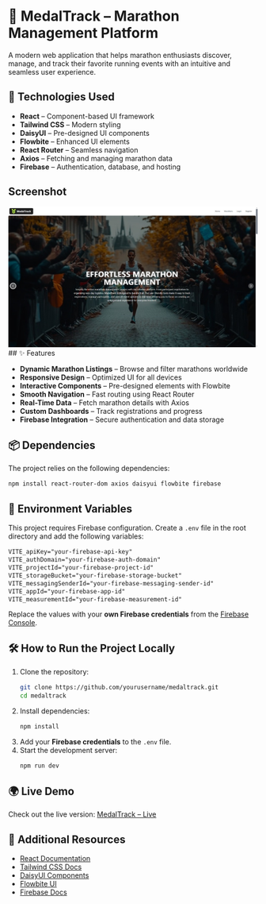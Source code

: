 

# 🏅 MedalTrack – Marathon Management Platform  

A modern web application that helps marathon enthusiasts discover, manage, and track their favorite running events with an intuitive and seamless user experience.  

## 🚀 Technologies Used  

- **React** – Component-based UI framework  
- **Tailwind CSS** – Modern styling  
- **DaisyUI** – Pre-designed UI components  
- **Flowbite** – Enhanced UI elements  
- **React Router** – Seamless navigation  
- **Axios** – Fetching and managing marathon data  
- **Firebase** – Authentication, database, and hosting  

## Screenshot
<div align="center">
  <img src="./medal-track.jpg"/>
</div>
## ✨ Features  

- **Dynamic Marathon Listings** – Browse and filter marathons worldwide  
- **Responsive Design** – Optimized UI for all devices  
- **Interactive Components** – Pre-designed elements with Flowbite  
- **Smooth Navigation** – Fast routing using React Router  
- **Real-Time Data** – Fetch marathon details with Axios  
- **Custom Dashboards** – Track registrations and progress  
- **Firebase Integration** – Secure authentication and data storage  

## 📦 Dependencies  

The project relies on the following dependencies:  

```sh
npm install react-router-dom axios daisyui flowbite firebase
```

## 🔑 Environment Variables  

This project requires Firebase configuration. Create a `.env` file in the root directory and add the following variables:  

```
VITE_apiKey="your-firebase-api-key"
VITE_authDomain="your-firebase-auth-domain"
VITE_projectId="your-firebase-project-id"
VITE_storageBucket="your-firebase-storage-bucket"
VITE_messagingSenderId="your-firebase-messaging-sender-id"
VITE_appId="your-firebase-app-id"
VITE_measurementId="your-firebase-measurement-id"
```

Replace the values with your **own Firebase credentials** from the [Firebase Console](https://console.firebase.google.com/).  

## 🛠 How to Run the Project Locally  

1. Clone the repository:  
   ```sh
   git clone https://github.com/yourusername/medaltrack.git  
   cd medaltrack  
   ```
2. Install dependencies:  
   ```sh
   npm install  
   ```
3. Add your **Firebase credentials** to the `.env` file.  
4. Start the development server:  
   ```sh
   npm run dev  
   ```

## 🌍 Live Demo  

Check out the live version: [MedalTrack – Live](https://medal-track.web.app/)  

## 📖 Additional Resources  

- [React Documentation](https://react.dev/)  
- [Tailwind CSS Docs](https://tailwindcss.com/docs)  
- [DaisyUI Components](https://daisyui.com/)  
- [Flowbite UI](https://flowbite.com/)  
- [Firebase Docs](https://firebase.google.com/docs)  
